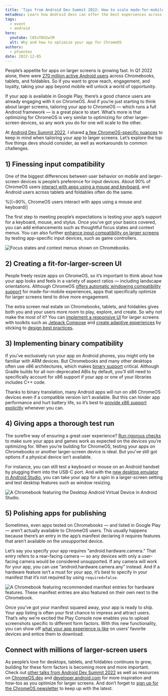 ```yaml
---
title: 'Tips from Android Dev Summit 2022: How to scale made-for-mobile apps to ChromeOS'
metadesc: Learn how Android devs can offer the best experiences across a variety of form factors by tailoring their apps to ChromeOS and larger screens.
tags:
  - event
  - android
hero:
  youtube: C0IuT0O2wlM
  alt: Why and how to optimize your app for ChromeOS
authors:
  - pfuentes
date: 2022-12-05
---
```


People’s appetite for apps on larger screens is growing fast. In Q1 2022 alone, there were [270 million active Android users](/{{locale.code}}/posts/io-2022) across Chromebooks, tablets, and foldables. So if you want to grow reach, engagement, and loyalty, taking your app beyond mobile will unlock a world of opportunity.

If your app is available in Google Play, there’s a good chance users are already engaging with it on ChromeOS. And if you’re just starting to think about larger screens, tailoring your app to ChromeOS — which runs a full Android framework — is a great place to start. What’s more is that optimizing for ChromeOS is very similar to optimizing for other larger-screen devices, so any work you do for one will scale to the other.

At [Android Dev Summit 2022](https://developer.android.com/events/dev-summit), I shared [a few ChromeOS-specific nuances](https://www.youtube.com/watch?v=C0IuT0O2wlM) to keep in mind when tailoring your app to larger screens. Let’s explore the top five things devs should consider, as well as workarounds to common challenges.

## 1) Finessing input compatibility

One of the biggest differences between user behavior on mobile and larger-screen devices is people’s preference for input devices. About 90% of ChromeOS users [interact with apps using a mouse and keyboard](/{{locale.code}}/posts/game-controls-for-android-games), and Android users across tablets and foldables often do the same.

%[(~90%, ChromeOS users interact with apps using a mouse and keyboard)]

The first step to meeting people’s expectations is testing your app’s support for a keyboard, mouse, and stylus. Once you’ve got your basics covered, you can add enhancements such as thoughtful focus states and context menus. You can also further [enhance input compatibility on larger screens](https://developer.android.com/guide/topics/large-screens/input-compatibility-large-screens) by testing app-specific input devices, such as game controllers.

![Focus states and context menus shown on Chromebooks. ](ix://posts/android-dev-summit-2022/ADS+Blog_ChromeOS_02.png)

## 2) Creating a fit-for-larger-screen UI

People freely resize apps on ChromeOS, so it’s important to think about how your app looks and feels in a variety of aspect ratios — including landscape orientations. Although ChromeOS [offers automatic windowing compatibility support](/{{locale.code}}/posts/give-your-users-a-seamless-mobile-app-experience-on-chrome-os) for made-for-mobile experiences, apps that specifically optimize for larger screens tend to drive more engagement.

The extra screen real estate on Chromebooks, tablets, and foldables gives both you and your users more room to play, explore, and create. So why not make the most of it? You can [implement a responsive UI](https://www.youtube.com/watch?v=fQjDtCtri4s) for larger screens with toolkits such as [Jetpack Compose](https://developer.android.com/jetpack/compose) and [create adaptive experiences](https://www.youtube.com/watch?v=FrkIa9vZjCI) by sticking to [design best practices](https://d.android.com/large-screens/gallery)**.**

## 3) Implementing binary compatibility

If you’ve exclusively run your app on Android phones, you might only be familiar with ARM devices. But Chromebooks and many other desktops often use x86 architectures, which makes [binary support](https://developer.android.com/ndk/guides/abis) critical. Although Gradle builds for all non-deprecated ABIs by default, you’ll still need to specifically account for x86 support if your app or one of your libraries includes C++ code.

Thanks to binary translation, many Android apps will run on x86 ChromeOS devices even if a compatible version isn’t available. But this can hinder app performance and hurt battery life, so it’s best to [provide x86 support explicitly](https://developer.android.com/topic/arc/device-support#overview) whenever you can.

## 4) Giving apps a thorough test run

The surefire way of ensuring a great user experience? [Run rigorous checks](https://developer.android.com/docs/quality-guidelines/large-screen-app-quality) to make sure your apps and games work as expected on the devices you’re optimizing for. When you’re building for ChromeOS, testing your apps on Chromebooks or another larger-screen device is ideal. But you've still got options if a physical device isn’t available.

For instance, you can still test a keyboard or mouse on an Android handset by plugging them into the USB-C port. And with the [new desktop emulator in Android Studio](/{{locale.code}}/posts/desktop-avd-in-android-studio), you can take your app for a spin in a larger-screen setting and test desktop features such as window resizing.

![A Chromebook featuring the Desktop Android Virtual Device in Android Studio. ](ix://posts/android-dev-summit-2022/ADS+Blog_ChromeOS_03.png)

## 5) Polishing apps for publishing

Sometimes, even apps tested on Chromebooks — and listed in Google Play — aren’t actually available to ChromeOS users. This usually happens because there’s an entry in the app’s manifest declaring it requires features that aren’t available on the unsupported device.

Let’s say you specify your app requires “android.hardware.camera.” That entry refers to a rear-facing camera — so any devices with only a user-facing camera would be considered unsupported. If any camera will work for your app, you can use “android.hardware.camera.any” instead. And if a hardware feature isn’t a must for your app, it’s best to specify in your manifest that it’s not required by using `required=false`.

![ A Chromebook featuring recommended manifest entries for hardware features. These manifest entries are also featured on their own next to the Chromebook.](ix://posts/android-dev-summit-2022/ADS+Blog_ChromeOS_04.png)

Once you’ve got your manifest squared away, your app is ready to ship. Your app listing is often your first chance to impress and attract users. That’s why we’re excited the Play Console now enables you to upload screenshots specific to different form factors. With this new functionality, you can show off [what your app experience is like](https://www.youtube.com/watch?v=xLecR6zYiFY) on users’ favorite devices and entice them to download.

## Connect with millions of larger-screen users

As people’s love for desktops, tablets, and foldables continues to grow, building for these form factors is becoming more and more important. Check out [other talks from Android Dev Summit 2022](goo.gle/ADS-FormFactors) as well as resources on [ChromeOS.dev](/{{locale.code}}/android/) and [developer.android.com](https://d.android.com/large-screens) for more inspiration and how-tos as you optimize for larger screens. And don’t forget to [sign up for the ChromeOS newsletter](/{{locale.code}}/subscribe) to keep up with the latest.

